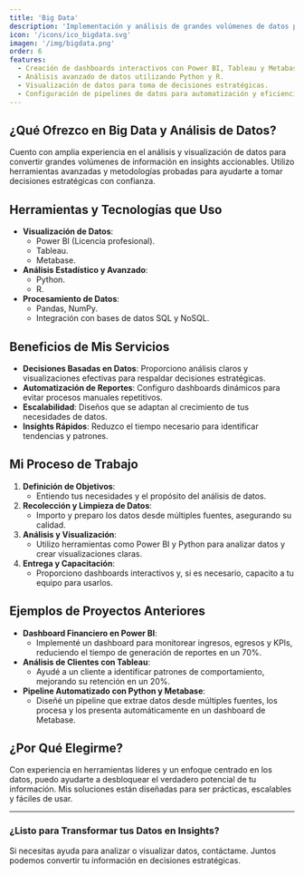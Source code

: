 ```yaml
---
title: 'Big Data'
description: 'Implementación y análisis de grandes volúmenes de datos para obtener insights valiosos y mejorar la toma de decisiones.'
icon: '/icons/ico_bigdata.svg'
imagen: '/img/bigdata.png'
order: 6
features:
  - Creación de dashboards interactivos con Power BI, Tableau y Metabase.
  - Análisis avanzado de datos utilizando Python y R.
  - Visualización de datos para toma de decisiones estratégicas.
  - Configuración de pipelines de datos para automatización y eficiencia.
---
```

## ¿Qué Ofrezco en Big Data y Análisis de Datos?

Cuento con amplia experiencia en el análisis y visualización de datos para convertir grandes volúmenes de información en insights accionables. Utilizo herramientas avanzadas y metodologías probadas para ayudarte a tomar decisiones estratégicas con confianza.

## Herramientas y Tecnologías que Uso
- **Visualización de Datos**:
    - Power BI (Licencia profesional).
    - Tableau.
    - Metabase.
- **Análisis Estadístico y Avanzado**:
    - Python.
    - R.
- **Procesamiento de Datos**:
    - Pandas, NumPy.
    - Integración con bases de datos SQL y NoSQL.

## Beneficios de Mis Servicios
- **Decisiones Basadas en Datos**: Proporciono análisis claros y visualizaciones efectivas para respaldar decisiones estratégicas.
- **Automatización de Reportes**: Configuro dashboards dinámicos para evitar procesos manuales repetitivos.
- **Escalabilidad**: Diseños que se adaptan al crecimiento de tus necesidades de datos.
- **Insights Rápidos**: Reduzco el tiempo necesario para identificar tendencias y patrones.

## Mi Proceso de Trabajo
1. **Definición de Objetivos**:
    - Entiendo tus necesidades y el propósito del análisis de datos.
2. **Recolección y Limpieza de Datos**:
    - Importo y preparo los datos desde múltiples fuentes, asegurando su calidad.
3. **Análisis y Visualización**:
    - Utilizo herramientas como Power BI y Python para analizar datos y crear visualizaciones claras.
4. **Entrega y Capacitación**:
    - Proporciono dashboards interactivos y, si es necesario, capacito a tu equipo para usarlos.

## Ejemplos de Proyectos Anteriores
- **Dashboard Financiero en Power BI**:
    - Implementé un dashboard para monitorear ingresos, egresos y KPIs, reduciendo el tiempo de generación de reportes en un 70%.
- **Análisis de Clientes con Tableau**:
    - Ayudé a un cliente a identificar patrones de comportamiento, mejorando su retención en un 20%.
- **Pipeline Automatizado con Python y Metabase**:
    - Diseñé un pipeline que extrae datos desde múltiples fuentes, los procesa y los presenta automáticamente en un dashboard de Metabase.

## ¿Por Qué Elegirme?
Con experiencia en herramientas líderes y un enfoque centrado en los datos, puedo ayudarte a desbloquear el verdadero potencial de tu información. Mis soluciones están diseñadas para ser prácticas, escalables y fáciles de usar.

---

### **¿Listo para Transformar tus Datos en Insights?**
Si necesitas ayuda para analizar o visualizar datos, contáctame. Juntos podemos convertir tu información en decisiones estratégicas.